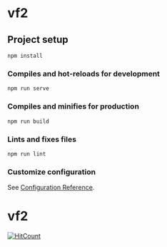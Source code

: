 # vf2

## Project setup
```
npm install
```

### Compiles and hot-reloads for development
```
npm run serve
```

### Compiles and minifies for production
```
npm run build
```

### Lints and fixes files
```
npm run lint
```

### Customize configuration
See [Configuration Reference](https://cli.vuejs.org/config/).
# vf2
[![HitCount](http://hits.dwyl.com/louis-25/vf2.svg)](http://hits.dwyl.com/louis-25/vf2)

